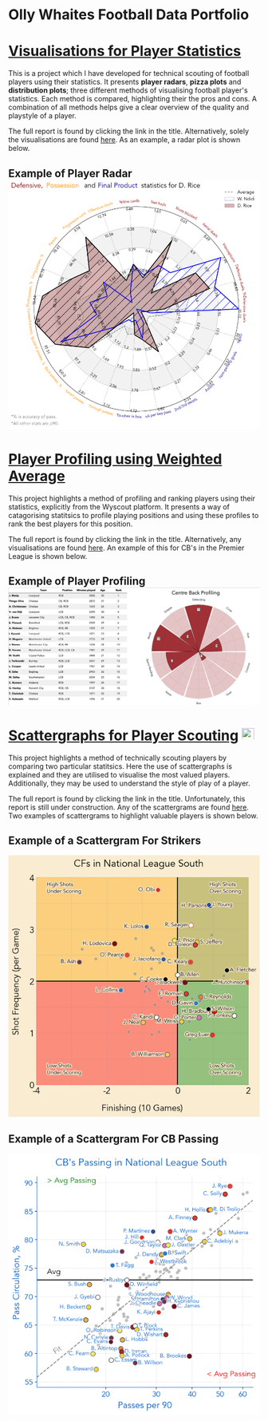 # Olly Whaites Football Data Portfolio

# [Visualisations for Player Statistics](https://ollywhaites.github.io/football-stats-vis/)

This is a project which I have developed for technical scouting of football players using their statistics. It presents **player radars**, **pizza plots** and **distribution plots**; three different methods of visualising football player's statistics. Each method is compared, highlighting their the pros and cons. A combination of all methods helps give a clear overview of the quality and playstyle of a player.

The full report is found by clicking the link in the title. Alternatively, solely the visualisations are found [here](https://github.com/ollywhaites/football-stats-vis/tree/main/Plots). As an example, a radar plot is shown below.

## Example of Player Radar ![hal](images/D_Rice-vs-W_Ndidi-radar.png)

# [Player Profiling using Weighted Average](https://ollywhaites.github.io/weighted-avg-ranking/)

This project highlights a method of profiling and ranking players using their statistics, explicitly from the Wyscout platform. It presents a way of catagorising statitsics to profile playing positions and using these profiles to rank the best players for this position. 

The full report is found by clicking the link in the title. Alternatively, any visualisations are found [here](https://github.com/ollywhaites/weighted-avg-ranking/tree/main/images). An example of this for CB's in the Premier League is shown below.

## Example of Player Profiling ![](images/CB_EPL_Ranking_leaflet_2021.png)

# [Scattergraphs for Player Scouting](https://ollywhaites.github.io/scattergraph-pl-scouting/) <img src="https://user-images.githubusercontent.com/110287328/183289242-bfdee720-3d99-496b-8099-705c893eea6c.png" width="25" height="25">


This project highlights a method of technically scouting players by comparing two particular statitsics. Here the use of scattergraphs is explained and they are utilised to visualise the most valued players. Additionally, they may be used to understand the style of play of a player. 

The full report is found by clicking the link in the title. Unfortunately, this report is still under construction. Any of the scattergrams are found [here](https://github.com/ollywhaites/scattergraph-pl-scouting/tree/main/images). Two examples of scattergrams to highlight valuable players is shown below.

## Example of a Scattergram For Strikers
![](images/CF_Finishing.png)

## Example of a Scattergram For CB Passing 
![](images/Passing_CBs_2022.png)


